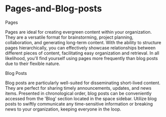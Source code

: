 # Pages-and-Blog-posts
Pages

Pages are ideal for creating evergreen content within your organization. They are a versatile format for brainstorming, project planning, collaboration, and generating long-term content. With the ability to structure pages hierarchically, you can effectively showcase relationships between different pieces of content, facilitating easy organization and retrieval. In all likelihood, you'll find yourself using pages more frequently than blog posts due to their flexible nature.

Blog Posts

Blog posts are particularly well-suited for disseminating short-lived content. They are perfect for sharing timely announcements, updates, and news items. Presented in chronological order, blog posts can be conveniently accessed from the 'Blog' section located in the space sidebar. Utilize blog posts to swiftly communicate any time-sensitive information or breaking news to your organization, keeping everyone in the loop.
